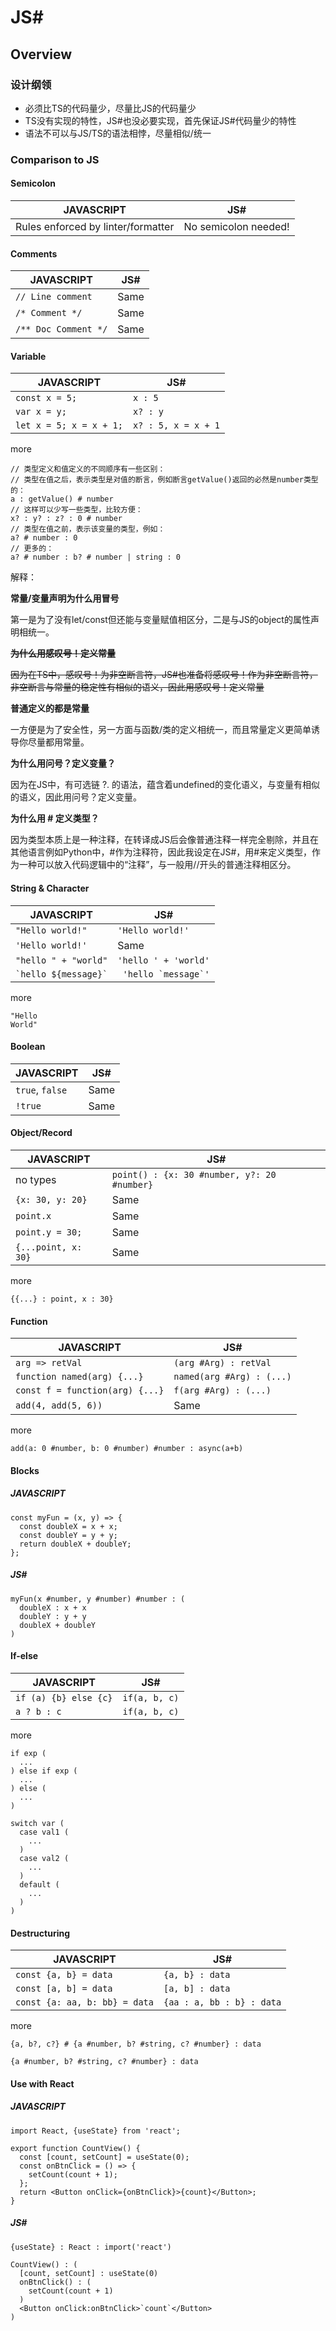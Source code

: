 # JS#
## Overview
### 设计纲领
* 必须比TS的代码量少，尽量比JS的代码量少
* TS没有实现的特性，JS#也没必要实现，首先保证JS#代码量少的特性
* 语法不可以与JS/TS的语法相悖，尽量相似/统一
### Comparison to JS
#### Semicolon
|  JAVASCRIPT   | JS#  |
|  ----  | ----  |
| Rules enforced by linter/formatter  | No semicolon needed! |

#### Comments
|  JAVASCRIPT   | JS#  |
|  ----  | ----  |
| `// Line comment`  | Same |
| `/* Comment */`  | Same |
| `/** Doc Comment */`  | Same |

#### Variable
|  JAVASCRIPT   | JS#  |
|  ----  | ----  |
| `const x = 5;`  | `x : 5` |
| `var x = y;`  | `x? : y` |
| `let x = 5; x = x + 1;`  | `x? : 5, x = x + 1` |

more

```
// 类型定义和值定义的不同顺序有一些区别：
// 类型在值之后，表示类型是对值的断言，例如断言getValue()返回的必然是number类型的：
a : getValue() # number
// 这样可以少写一些类型，比较方便：
x? : y? : z? : 0 # number
// 类型在值之前，表示该变量的类型，例如：
a? # number : 0
// 更多的：
a? # number : b? # number | string : 0
```
解释：

**常量/变量声明为什么用冒号**

第一是为了没有let/const但还能与变量赋值相区分，二是与JS的object的属性声明相统一。

~~**为什么用感叹号！定义常量**~~

~~因为在TS中，感叹号！为非空断言符，JS#也准备将感叹号！作为非空断言符，非空断言与常量的稳定性有相似的语义，因此用感叹号！定义常量~~

**普通定义的都是常量**

一方便是为了安全性，另一方面与函数/类的定义相统一，而且常量定义更简单诱导你尽量都用常量。

**为什么用问号？定义变量？**

因为在JS中，有可选链 ?. 的语法，蕴含着undefined的变化语义，与变量有相似的语义，因此用问号？定义变量。

**为什么用 # 定义类型？**

因为类型本质上是一种注释，在转译成JS后会像普通注释一样完全剔除，并且在其他语言例如Python中，#作为注释符，因此我设定在JS#，用#来定义类型，作为一种可以放入代码逻辑中的“注释”，与一般用//开头的普通注释相区分。

#### String & Character
|  JAVASCRIPT   | JS#  |
|  ----  | ----  |
| `"Hello world!"`  | `'Hello world!'` |
| `'Hello world!'`  | Same |
| `"hello " + "world"`  | `'hello ' + 'world'` |
| ``` `hello ${message}` ```  | ``` 'hello `message`'``` |

more

```
"Hello
World"
```

#### Boolean
|  JAVASCRIPT   | JS#  |
|  ----  | ----  |
| `true`, `false`  | Same |
| `!true`  | Same |

#### Object/Record
|  JAVASCRIPT   | JS#  |
|  ----  | ----  |
| no types  | `point() : {x: 30 #number, y?: 20 #number}` |
| `{x: 30, y: 20}`  | Same |
| `point.x`  | Same |
| `point.y = 30;`  | Same |
| `{...point, x: 30}`  | Same |

more

`{{...} : point, x : 30}`

#### Function
|  JAVASCRIPT   | JS#  |
|  ----  | ----  |
| `arg => retVal`  | `(arg #Arg) : retVal` |
| `function named(arg) {...}`  | `named(arg #Arg) : (...)` |
| `const f = function(arg) {...}`  | `f(arg #Arg) : (...)` |
| `add(4, add(5, 6))`  | Same |

more

`add(a: 0 #number, b: 0 #number) #number : async(a+b)`

#### Blocks
##### JAVASCRIPT
```
const myFun = (x, y) => {
  const doubleX = x + x;
  const doubleY = y + y;
  return doubleX + doubleY;
};
```
##### JS#
```
myFun(x #number, y #number) #number : (
  doubleX : x + x
  doubleY : y + y
  doubleX + doubleY
)
```

#### If-else
|  JAVASCRIPT   | JS#  |
|  ----  | ----  |
| `if (a) {b} else {c}`  | `if(a, b, c)` |
| `a ? b : c`  | `if(a, b, c)` |

more

```
if exp (
  ...
) else if exp (
  ...
) else (
  ...
)
```
```
switch var (
  case val1 (
    ...
  )
  case val2 (
    ...
  )
  default (
    ...
  )
)
```

#### Destructuring
|  JAVASCRIPT   | JS#  |
|  ----  | ----  |
| `const {a, b} = data`  | `{a, b} : data` |
| `const [a, b] = data`  | `[a, b] : data` |
| `const {a: aa, b: bb} = data`  | `{aa : a, bb : b} : data` |

more

`{a, b?, c?} # {a #number, b? #string, c? #number} : data`

`{a #number, b? #string, c? #number} : data`

#### Use with React
##### JAVASCRIPT
```
import React, {useState} from 'react';

export function CountView() {
  const [count, setCount] = useState(0);
  const onBtnClick = () => {
    setCount(count + 1);
  };
  return <Button onClick={onBtnClick}>{count}</Button>;
}
```
##### JS#
```
{useState} : React : import('react')

CountView() : (
  [count, setCount] : useState(0)
  onBtnClick() : (
    setCount(count + 1)
  )
  <Button onClick:onBtnClick>`count`</Button>
)
```
